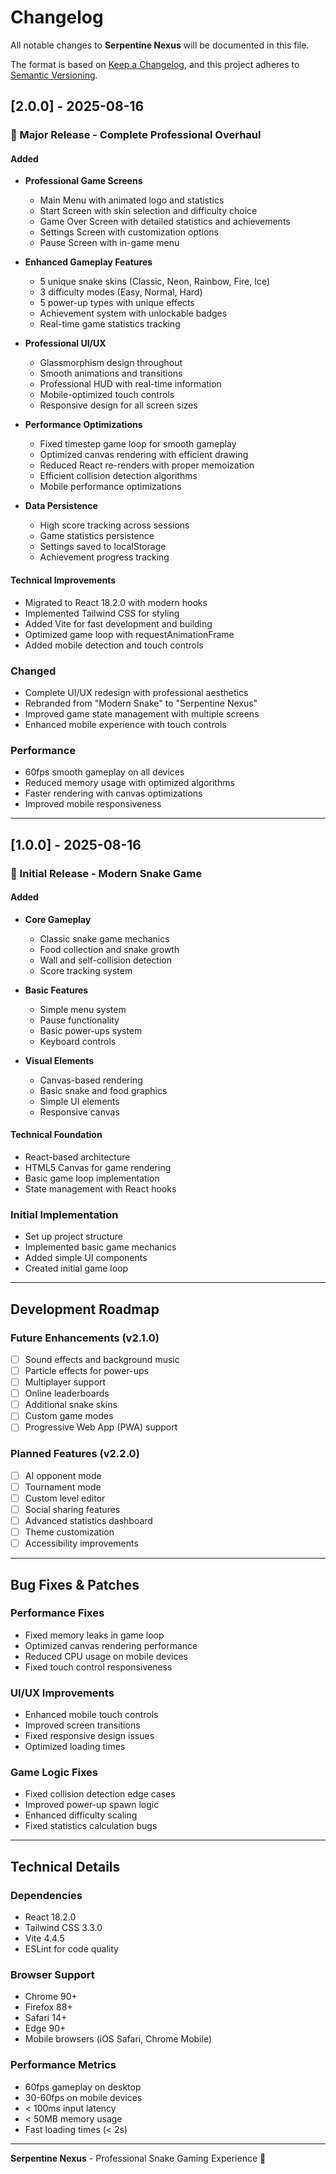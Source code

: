 # Changelog

All notable changes to **Serpentine Nexus** will be documented in this file.

The format is based on [Keep a Changelog](https://keepachangelog.com/en/1.0.0/),
and this project adheres to [Semantic Versioning](https://semver.org/spec/v2.0.0.html).

## [2.0.0] - 2025-08-16

### 🎉 Major Release - Complete Professional Overhaul

#### Added
- **Professional Game Screens**
  - Main Menu with animated logo and statistics
  - Start Screen with skin selection and difficulty choice
  - Game Over Screen with detailed statistics and achievements
  - Settings Screen with customization options
  - Pause Screen with in-game menu

- **Enhanced Gameplay Features**
  - 5 unique snake skins (Classic, Neon, Rainbow, Fire, Ice)
  - 3 difficulty modes (Easy, Normal, Hard)
  - 5 power-up types with unique effects
  - Achievement system with unlockable badges
  - Real-time game statistics tracking

- **Professional UI/UX**
  - Glassmorphism design throughout
  - Smooth animations and transitions
  - Professional HUD with real-time information
  - Mobile-optimized touch controls
  - Responsive design for all screen sizes

- **Performance Optimizations**
  - Fixed timestep game loop for smooth gameplay
  - Optimized canvas rendering with efficient drawing
  - Reduced React re-renders with proper memoization
  - Efficient collision detection algorithms
  - Mobile performance optimizations

- **Data Persistence**
  - High score tracking across sessions
  - Game statistics persistence
  - Settings saved to localStorage
  - Achievement progress tracking

#### Technical Improvements
- Migrated to React 18.2.0 with modern hooks
- Implemented Tailwind CSS for styling
- Added Vite for fast development and building
- Optimized game loop with requestAnimationFrame
- Added mobile detection and touch controls

### Changed
- Complete UI/UX redesign with professional aesthetics
- Rebranded from "Modern Snake" to "Serpentine Nexus"
- Improved game state management with multiple screens
- Enhanced mobile experience with touch controls

### Performance
- 60fps smooth gameplay on all devices
- Reduced memory usage with optimized algorithms
- Faster rendering with canvas optimizations
- Improved mobile responsiveness

---

## [1.0.0] - 2025-08-16

### 🚀 Initial Release - Modern Snake Game

#### Added
- **Core Gameplay**
  - Classic snake game mechanics
  - Food collection and snake growth
  - Wall and self-collision detection
  - Score tracking system

- **Basic Features**
  - Simple menu system
  - Pause functionality
  - Basic power-ups system
  - Keyboard controls

- **Visual Elements**
  - Canvas-based rendering
  - Basic snake and food graphics
  - Simple UI elements
  - Responsive canvas

#### Technical Foundation
- React-based architecture
- HTML5 Canvas for game rendering
- Basic game loop implementation
- State management with React hooks

### Initial Implementation
- Set up project structure
- Implemented basic game mechanics
- Added simple UI components
- Created initial game loop

---

## Development Roadmap

### Future Enhancements (v2.1.0)
- [ ] Sound effects and background music
- [ ] Particle effects for power-ups
- [ ] Multiplayer support
- [ ] Online leaderboards
- [ ] Additional snake skins
- [ ] Custom game modes
- [ ] Progressive Web App (PWA) support

### Planned Features (v2.2.0)
- [ ] AI opponent mode
- [ ] Tournament mode
- [ ] Custom level editor
- [ ] Social sharing features
- [ ] Advanced statistics dashboard
- [ ] Theme customization
- [ ] Accessibility improvements

---

## Bug Fixes & Patches

### Performance Fixes
- Fixed memory leaks in game loop
- Optimized canvas rendering performance
- Reduced CPU usage on mobile devices
- Fixed touch control responsiveness

### UI/UX Improvements
- Enhanced mobile touch controls
- Improved screen transitions
- Fixed responsive design issues
- Optimized loading times

### Game Logic Fixes
- Fixed collision detection edge cases
- Improved power-up spawn logic
- Enhanced difficulty scaling
- Fixed statistics calculation bugs

---

## Technical Details

### Dependencies
- React 18.2.0
- Tailwind CSS 3.3.0
- Vite 4.4.5
- ESLint for code quality

### Browser Support
- Chrome 90+
- Firefox 88+
- Safari 14+
- Edge 90+
- Mobile browsers (iOS Safari, Chrome Mobile)

### Performance Metrics
- 60fps gameplay on desktop
- 30-60fps on mobile devices
- < 100ms input latency
- < 50MB memory usage
- Fast loading times (< 2s)

---

**Serpentine Nexus** - Professional Snake Gaming Experience 🐍
